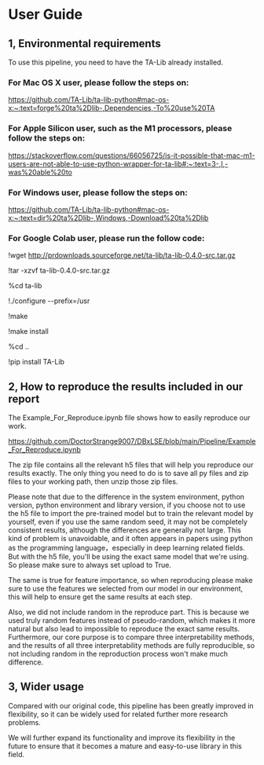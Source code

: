 # User Guide

## 1, Environmental requirements

To use this pipeline, you need to have the TA-Lib already installed.  


### For Mac OS X user, please follow the steps on: 

https://github.com/TA-Lib/ta-lib-python#mac-os-x:~:text=forge%20ta%2Dlib-,Dependencies,-To%20use%20TA

### For Apple Silicon user, such as the M1 processors, please follow the steps on: 

https://stackoverflow.com/questions/66056725/is-it-possible-that-mac-m1-users-are-not-able-to-use-python-wrapper-for-ta-lib#:~:text=3-,I,-was%20able%20to

### For Windows user, please follow the steps on:

https://github.com/TA-Lib/ta-lib-python#mac-os-x:~:text=dir%20ta%2Dlib-,Windows,-Download%20ta%2Dlib

### For Google Colab user, please run the follow code: 


!wget http://prdownloads.sourceforge.net/ta-lib/ta-lib-0.4.0-src.tar.gz

!tar -xzvf ta-lib-0.4.0-src.tar.gz

%cd ta-lib

!./configure --prefix=/usr

!make

!make install

%cd ..

!pip install TA-Lib

## 2, How to reproduce the results included in our report

The Example_For_Reproduce.ipynb file shows how to easily reproduce our work.

https://github.com/DoctorStrange9007/DBxLSE/blob/main/Pipeline/Example_For_Reproduce.ipynb

The zip file contains all the relevant h5 files that will help you reproduce our results exactly. The only thing you need to do is to save all py files and zip files to your working path, then unzip those zip files.

Please note that due to the difference in the system environment, python version, python environment and library version, if you choose not to use the h5 file to import the pre-trained model but to train the relevant model by yourself, even if you use the same random seed, it may not be completely consistent results, although the differences are generally not large. This kind of problem is unavoidable, and it often appears in papers using python as the programming language，especially in deep learning related fields. But with the h5 file, you'll be using the exact same model that we're using. So please make sure to always set upload to True.

The same is true for feature importance, so when reproducing please make sure to use the features we selected from our model in our environment, this will help to ensure get the same results at each step.

Also, we did not include random in the reproduce part. This is because we used truly random features instead of pseudo-random, which makes it more natural but also lead to impossible to reproduce the exact same results. Furthermore, our core purpose is to compare three interpretability methods, and the results of all three interpretability methods are fully reproducible, so not including random in the reproduction process won't make much difference.

## 3, Wider usage

Compared with our original code, this pipeline has been greatly improved in flexibility, so it can be widely used for related further more research problems.

We will further expand its functionality and improve its flexibility in the future to ensure that it becomes a mature and easy-to-use library in this field.
